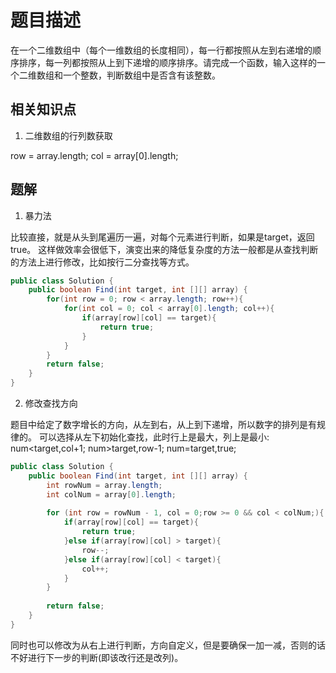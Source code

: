 # 题目描述
在一个二维数组中（每个一维数组的长度相同），每一行都按照从左到右递增的顺序排序，每一列都按照从上到下递增的顺序排序。请完成一个函数，输入这样的一个二维数组和一个整数，判断数组中是否含有该整数。

## 相关知识点

1. 二维数组的行列数获取

row = array.length;
col = array[0].length;

## 题解

1. 暴力法

比较直接，就是从头到尾遍历一遍，对每个元素进行判断，如果是target，返回true。
这样做效率会很低下，演变出来的降低复杂度的方法一般都是从查找判断的方法上进行修改，比如按行二分查找等方式。
```java
public class Solution {
    public boolean Find(int target, int [][] array) {
        for(int row = 0; row < array.length; row++){
            for(int col = 0; col < array[0].length; col++){
                if(array[row][col] == target){
                    return true;
                }
            }
        }
        return false;
    }
}
```

2. 修改查找方向

题目中给定了数字增长的方向，从左到右，从上到下递增，所以数字的排列是有规律的。
可以选择从左下初始化查找，此时行上是最大，列上是最小:
num<target,col+1;
num>target,row-1;
num=target,true;
```java
public class Solution {
    public boolean Find(int target, int [][] array) {
        int rowNum = array.length;
        int colNum = array[0].length;
        
        for (int row = rowNum - 1, col = 0;row >= 0 && col < colNum;){
            if(array[row][col] == target){
                return true;
            }else if(array[row][col] > target){
                row--;
            }else if(array[row][col] < target){
                col++;
            }
        }
        
        return false;
    }
}
```

同时也可以修改为从右上进行判断，方向自定义，但是要确保一加一减，否则的话不好进行下一步的判断(即该改行还是改列)。